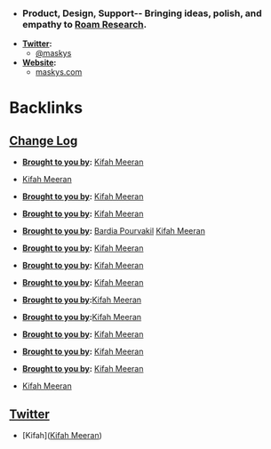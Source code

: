- ### Product, Design, Support-- Bringing ideas, polish, and empathy to [Roam Research](<Roam Research.md>).
- **[Twitter](<Twitter.md>):** 
    - [@maskys](https://twitter.com/maskys_)
- **[Website](<Website.md>):**
    - [maskys.com](https://maskys.com)

# Backlinks
## [Change Log](<Change Log.md>)
- **[Brought to you by](<Brought to you by.md>):** [Kifah Meeran](<Kifah Meeran.md>)

- [Kifah Meeran](<Kifah Meeran.md>)

- **[Brought to you by](<Brought to you by.md>):** [Kifah Meeran](<Kifah Meeran.md>)

- **[Brought to you by](<Brought to you by.md>):** [Kifah Meeran](<Kifah Meeran.md>)

- **[Brought to you by](<Brought to you by.md>):** [Bardia Pourvakil](<Bardia Pourvakil.md>) [Kifah Meeran](<Kifah Meeran.md>)

- **[Brought to you by](<Brought to you by.md>):** [Kifah Meeran](<Kifah Meeran.md>)

- **[Brought to you by](<Brought to you by.md>):** [Kifah Meeran](<Kifah Meeran.md>)

- **[Brought to you by](<Brought to you by.md>):** [Kifah Meeran](<Kifah Meeran.md>)

- **[Brought to you by](<Brought to you by.md>):**[Kifah Meeran](<Kifah Meeran.md>)

- **[Brought to you by](<Brought to you by.md>):**[Kifah Meeran](<Kifah Meeran.md>)

- **[Brought to you by](<Brought to you by.md>):** [Kifah Meeran](<Kifah Meeran.md>)

- **[Brought to you by](<Brought to you by.md>):** [Kifah Meeran](<Kifah Meeran.md>)

- **[Brought to you by](<Brought to you by.md>):** [Kifah Meeran](<Kifah Meeran.md>)

- [Kifah Meeran](<Kifah Meeran.md>)

## [Twitter](<Twitter.md>)
- [Kifah]([Kifah Meeran](<Kifah Meeran.md>))


